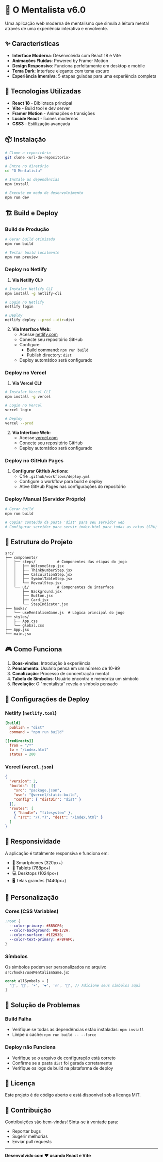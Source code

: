 # 🔮 O Mentalista v6.0

Uma aplicação web moderna de mentalismo que simula a leitura mental através de uma experiência interativa e envolvente.

## ✨ Características

- **Interface Moderna**: Desenvolvida com React 18 e Vite
- **Animações Fluidas**: Powered by Framer Motion
- **Design Responsivo**: Funciona perfeitamente em desktop e mobile
- **Tema Dark**: Interface elegante com tema escuro
- **Experiência Imersiva**: 5 etapas guiadas para uma experiência completa

## 🚀 Tecnologias Utilizadas

- **React 18** - Biblioteca principal
- **Vite** - Build tool e dev server
- **Framer Motion** - Animações e transições
- **Lucide React** - Ícones modernos
- **CSS3** - Estilização avançada

## 📦 Instalação

```bash
# Clone o repositório
git clone <url-do-repositorio>

# Entre no diretório
cd "O Mentalista"

# Instale as dependências
npm install

# Execute em modo de desenvolvimento
npm run dev
```

## 🏗️ Build e Deploy

### Build de Produção

```bash
# Gerar build otimizado
npm run build

# Testar build localmente
npm run preview
```

### Deploy no Netlify

1. **Via Netlify CLI:**
```bash
# Instalar Netlify CLI
npm install -g netlify-cli

# Login no Netlify
netlify login

# Deploy
netlify deploy --prod --dir=dist
```

2. **Via Interface Web:**
   - Acesse [netlify.com](https://netlify.com)
   - Conecte seu repositório GitHub
   - Configure:
     - Build command: `npm run build`
     - Publish directory: `dist`
   - Deploy automático será configurado

### Deploy no Vercel

1. **Via Vercel CLI:**
```bash
# Instalar Vercel CLI
npm install -g vercel

# Login no Vercel
vercel login

# Deploy
vercel --prod
```

2. **Via Interface Web:**
   - Acesse [vercel.com](https://vercel.com)
   - Conecte seu repositório GitHub
   - Deploy automático será configurado

### Deploy no GitHub Pages

1. **Configurar GitHub Actions:**
   - Crie `.github/workflows/deploy.yml`
   - Configure o workflow para build e deploy
   - Ative GitHub Pages nas configurações do repositório

### Deploy Manual (Servidor Próprio)

```bash
# Gerar build
npm run build

# Copiar conteúdo da pasta 'dist' para seu servidor web
# Configurar servidor para servir index.html para todas as rotas (SPA)
```

## 📁 Estrutura do Projeto

```
src/
├── components/
│   ├── steps/          # Componentes das etapas do jogo
│   │   ├── WelcomeStep.jsx
│   │   ├── ThinkNumberStep.jsx
│   │   ├── CalculationStep.jsx
│   │   ├── SymbolTableStep.jsx
│   │   └── RevealStep.jsx
│   └── ui/             # Componentes de interface
│       ├── Background.jsx
│       ├── Button.jsx
│       ├── Card.jsx
│       └── StepIndicator.jsx
├── hooks/
│   └── useMentalismGame.js  # Lógica principal do jogo
├── styles/
│   ├── App.css
│   └── global.css
├── App.jsx
└── main.jsx
```

## 🎮 Como Funciona

1. **Boas-vindas**: Introdução à experiência
2. **Pensamento**: Usuário pensa em um número de 10-99
3. **Canalização**: Processo de concentração mental
4. **Tabela de Símbolos**: Usuário encontra e memoriza um símbolo
5. **Revelação**: O "mentalista" revela o símbolo pensado

## 🔧 Configurações de Deploy

### Netlify (`netlify.toml`)
```toml
[build]
  publish = "dist"
  command = "npm run build"

[[redirects]]
  from = "/*"
  to = "/index.html"
  status = 200
```

### Vercel (`vercel.json`)
```json
{
  "version": 2,
  "builds": [{
    "src": "package.json",
    "use": "@vercel/static-build",
    "config": { "distDir": "dist" }
  }],
  "routes": [
    { "handle": "filesystem" },
    { "src": "/(.*)", "dest": "/index.html" }
  ]
}
```

## 📱 Responsividade

A aplicação é totalmente responsiva e funciona em:
- 📱 Smartphones (320px+)
- 📱 Tablets (768px+)
- 💻 Desktops (1024px+)
- 🖥️ Telas grandes (1440px+)

## 🎨 Personalização

### Cores (CSS Variables)
```css
:root {
  --color-primary: #8B5CF6;
  --color-background: #0F172A;
  --color-surface: #1E293B;
  --color-text-primary: #F8FAFC;
}
```

### Símbolos
Os símbolos podem ser personalizados no arquivo `src/hooks/useMentalismGame.js`:

```javascript
const allSymbols = [
  '🌟', '🌙', '☀️', '❤️', '🔥', '💎', // Adicione seus símbolos aqui
]
```

## 🐛 Solução de Problemas

### Build Falha
- Verifique se todas as dependências estão instaladas: `npm install`
- Limpe o cache: `npm run build -- --force`

### Deploy não Funciona
- Verifique se o arquivo de configuração está correto
- Confirme se a pasta `dist` foi gerada corretamente
- Verifique os logs de build na plataforma de deploy

## 📄 Licença

Este projeto é de código aberto e está disponível sob a licença MIT.

## 🤝 Contribuição

Contribuições são bem-vindas! Sinta-se à vontade para:
- Reportar bugs
- Sugerir melhorias
- Enviar pull requests

---

**Desenvolvido com ❤️ usando React e Vite**
